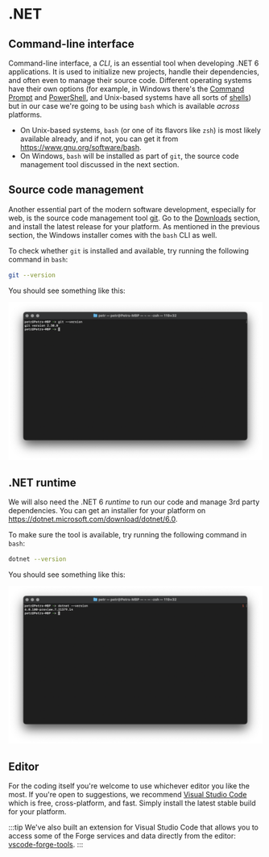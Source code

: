 # .NET

## Command-line interface

Command-line interface, a _CLI_, is an essential tool when developing .NET 6 applications.
It is used to initialize new projects, handle their dependencies, and often even to manage their
source code. Different operating systems have their own options (for example, in Windows there's
the [Command Prompt](https://en.wikipedia.org/wiki/Cmd.exe) and [PowerShell](https://en.wikipedia.org/wiki/PowerShell),
and Unix-based systems have all sorts of [shells](https://en.wikipedia.org/wiki/Unix_shell))
but in our case we're going to be using `bash` which is available _across_ platforms.

- On Unix-based systems, `bash` (or one of its flavors like `zsh`) is most likely available
already, and if not, you can get it from https://www.gnu.org/software/bash.
- On Windows, `bash` will be installed as part of `git`, the source code management tool
discussed in the next section.

## Source code management

Another essential part of the modern software development, especially for web, is the source code
management tool [git](https://git-scm.com). Go to the [Downloads](https://git-scm.com/downloads)
section, and install the latest release for your platform. As mentioned in the previous section,
the Windows installer comes with the `bash` CLI as well.

To check whether `git` is installed and available, try running the following command in `bash`:

```bash
git --version
```

You should see something like this:

![Checking git in terminal](git.png)

## .NET runtime

We will also need the .NET 6 _runtime_ to run our code and manage 3rd party dependencies.
You can get an installer for your platform on https://dotnet.microsoft.com/download/dotnet/6.0.

To make sure the tool is available, try running the following command in `bash`:

```bash
dotnet --version
```

You should see something like this:

![Checking dotnet in terminal](dotnet.png)

## Editor

For the coding itself you're welcome to use whichever editor you like the most.
If you're open to suggestions, we recommend [Visual Studio Code](https://code.visualstudio.com)
which is free, cross-platform, and fast. Simply install the latest stable build
for your platform.

:::tip
We've also built an extension for Visual Studio Code that allows you to access
some of the Forge services and data directly from the editor:
[vscode-forge-tools](https://marketplace.visualstudio.com/items?itemName=petrbroz.vscode-forge-tools).
:::
